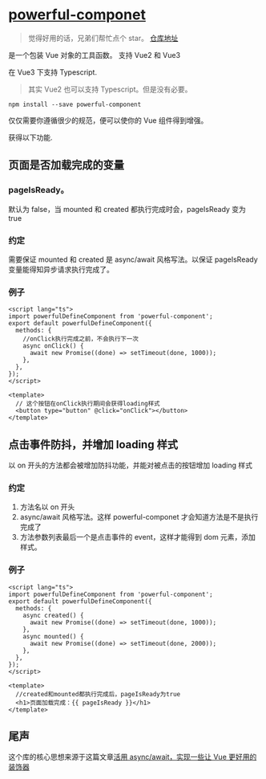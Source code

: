 # [powerful-componet](https://github.com/panjiangyi/powerful-component)

> 觉得好用的话，兄弟们帮忙点个 star。
> [仓库地址](https://github.com/panjiangyi/powerful-component)

是一个包装 Vue 对象的工具函数。
支持 Vue2 和 Vue3

在 Vue3 下支持 Typescript.

> 其实 Vue2 也可以支持 Typescript。但是没有必要。

```
npm install --save powerful-component
```

仅仅需要你遵循很少的规范，便可以使你的 Vue 组件得到增强。

获得以下功能.

## 页面是否加载完成的变量

### pageIsReady。

默认为 false，当 mounted 和 created 都执行完成时会，pageIsReady 变为 true

### 约定

需要保证 mounted 和 created 是 async/await 风格写法。以保证 pageIsReady 变量能得知异步请求执行完成了。

### 例子

```vue
<script lang="ts">
import powerfulDefineComponent from 'powerful-component';
export default powerfulDefineComponent({
  methods: {
    //onClick执行完成之前，不会执行下一次
    async onClick() {
      await new Promise((done) => setTimeout(done, 1000));
    },
  },
});
</script>

<template>
  // 这个按钮在onClick执行期间会获得loading样式
  <button type="button" @click="onClick"></button>
</template>
```

## 点击事件防抖，并增加 loading 样式

以 on 开头的方法都会被增加防抖功能，并能对被点击的按钮增加 loading 样式

### 约定

1. 方法名以 on 开头
2. async/await 风格写法。这样 powerful-componet 才会知道方法是不是执行完成了
3. 方法参数列表最后一个是点击事件的 event，这样才能得到 dom 元素，添加样式。

### 例子

```vue
<script lang="ts">
import powerfulDefineComponent from 'powerful-component';
export default powerfulDefineComponent({
  methods: {
    async created() {
      await new Promise((done) => setTimeout(done, 1000));
    },
    async mounted() {
      await new Promise((done) => setTimeout(done, 2000));
    },
  },
});
</script>

<template>
  //created和mounted都执行完成后，pageIsReady为true
  <h1>页面加载完成：{{ pageIsReady }}</h1>
</template>
```

## 尾声

这个库的核心思想来源于这篇文章[活用 async/await，实现一些让 Vue 更好用的装饰器](https://segmentfault.com/a/1190000037604556)

